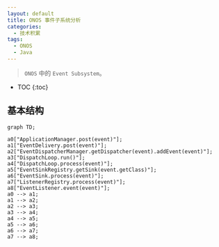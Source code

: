 ```yaml
---
layout: default
title: ONOS 事件子系统分析
categories:
  - 技术积累
tags:
  - ONOS
  - Java
---
```


> `ONOS` 中的 `Event Subsystem`。

<!-- more -->
* TOC
{:toc}

## 基本结构

```mermaid
graph TD;

a0["ApplicationManager.post(event)"];
a1["EventDelivery.post(event)"];
a2["EventDispatcherManager.getDispatcher(event).addEvent(event)"];
a3["DispatchLoop.run()"];
a4["DispatchLoop.process(event)"];
a5["EventSinkRegistry.getSink(event.getClass)"];
a6["EventSink.process(event)"];
a7["ListenerRegistry.process(event)"];
a8["EventListener.event(event)"];
a0 --> a1;
a1 --> a2;
a2 --> a3;
a3 --> a4;
a4 --> a5;
a5 --> a6;
a6 --> a7;
a7 --> a8;
```
